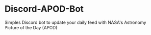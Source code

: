 # Discord-APOD-Bot
Simples Discord bot to update your daily feed with NASA's Astronomy Picture of the Day (APOD)
